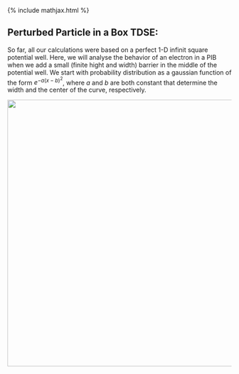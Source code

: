 {% include mathjax.html %}


## Perturbed Particle in a Box TDSE:

So far, all our calculations were based on a perfect 1-D infinit square potential well. Here, we will analyse the behavior of an electron in a PIB when we add a small (finite hight and width) barrier in the middle of the potential well. We start with probability distribution as a gaussian function of the form $e^{-a(x-b)^2}$, where $a$ and $b$ are both constant that determine the width and the center of the curve, respectively.

<p align="center"> <img src="https://user-images.githubusercontent.com/35305574/36706076-338a610a-1b36-11e8-8ae3-6a15358414b3.gif" width="600"> </p>




